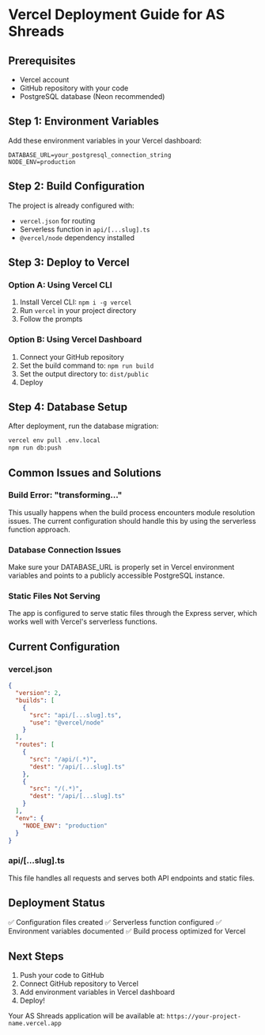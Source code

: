 # Vercel Deployment Guide for AS Shreads

## Prerequisites
- Vercel account
- GitHub repository with your code
- PostgreSQL database (Neon recommended)

## Step 1: Environment Variables
Add these environment variables in your Vercel dashboard:

```
DATABASE_URL=your_postgresql_connection_string
NODE_ENV=production
```

## Step 2: Build Configuration
The project is already configured with:
- `vercel.json` for routing
- Serverless function in `api/[...slug].ts`
- `@vercel/node` dependency installed

## Step 3: Deploy to Vercel

### Option A: Using Vercel CLI
1. Install Vercel CLI: `npm i -g vercel`
2. Run `vercel` in your project directory
3. Follow the prompts

### Option B: Using Vercel Dashboard
1. Connect your GitHub repository
2. Set the build command to: `npm run build`
3. Set the output directory to: `dist/public`
4. Deploy

## Step 4: Database Setup
After deployment, run the database migration:
```bash
vercel env pull .env.local
npm run db:push
```

## Common Issues and Solutions

### Build Error: "transforming..."
This usually happens when the build process encounters module resolution issues. The current configuration should handle this by using the serverless function approach.

### Database Connection Issues
Make sure your DATABASE_URL is properly set in Vercel environment variables and points to a publicly accessible PostgreSQL instance.

### Static Files Not Serving
The app is configured to serve static files through the Express server, which works well with Vercel's serverless functions.

## Current Configuration

### vercel.json
```json
{
  "version": 2,
  "builds": [
    {
      "src": "api/[...slug].ts",
      "use": "@vercel/node"
    }
  ],
  "routes": [
    {
      "src": "/api/(.*)",
      "dest": "/api/[...slug].ts"
    },
    {
      "src": "/(.*)",
      "dest": "/api/[...slug].ts"
    }
  ],
  "env": {
    "NODE_ENV": "production"
  }
}
```

### api/[...slug].ts
This file handles all requests and serves both API endpoints and static files.

## Deployment Status
✅ Configuration files created
✅ Serverless function configured
✅ Environment variables documented
✅ Build process optimized for Vercel

## Next Steps
1. Push your code to GitHub
2. Connect GitHub repository to Vercel
3. Add environment variables in Vercel dashboard
4. Deploy!

Your AS Shreads application will be available at: `https://your-project-name.vercel.app`